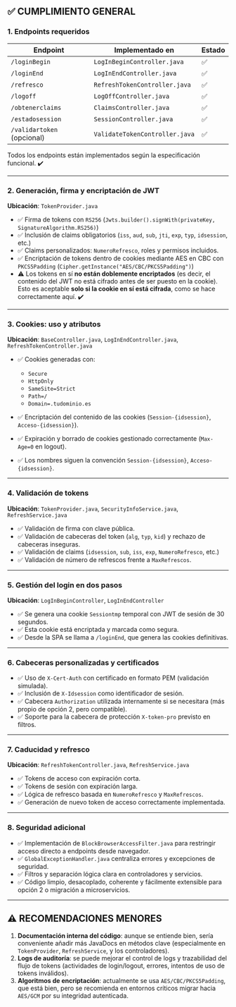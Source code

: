 ## ✅ CUMPLIMIENTO GENERAL

### 1. **Endpoints requeridos**

| Endpoint                   | Implementado en                | Estado |
| -------------------------- | ------------------------------ | ------ |
| `/loginBegin`              | `LogInBeginController.java`    | ✅      |
| `/loginEnd`                | `LogInEndController.java`      | ✅      |
| `/refresco`                | `RefreshTokenController.java`  | ✅      |
| `/logoff`                  | `LogOffController.java`        | ✅      |
| `/obtenerclaims`           | `ClaimsController.java`        | ✅      |
| `/estadosession`           | `SessionController.java`       | ✅      |
| `/validartoken` (opcional) | `ValidateTokenController.java` | ✅      |

Todos los endpoints están implementados según la especificación funcional. ✔️

---

### 2. **Generación, firma y encriptación de JWT**

**Ubicación**: `TokenProvider.java`

* ✅ Firma de tokens con `RS256` (`Jwts.builder().signWith(privateKey, SignatureAlgorithm.RS256)`)
* ✅ Inclusión de claims obligatorios (`iss`, `aud`, `sub`, `jti`, `exp`, `typ`, `idsession`, etc.)
* ✅ Claims personalizados: `NumeroRefresco`, roles y permisos incluidos.
* ✅ Encriptación de tokens dentro de cookies mediante AES en CBC con `PKCS5Padding` (`Cipher.getInstance("AES/CBC/PKCS5Padding")`)
* ⚠️ Los tokens en sí **no están doblemente encriptados** (es decir, el contenido del JWT no está cifrado antes de ser puesto en la cookie). Esto es aceptable **solo si la cookie en sí está cifrada**, como se hace correctamente aquí. ✔️

---

### 3. **Cookies: uso y atributos**

**Ubicación**: `BaseController.java`, `LogInEndController.java`, `RefreshTokenController.java`

* ✅ Cookies generadas con:

    * `Secure`
    * `HttpOnly`
    * `SameSite=Strict`
    * `Path=/`
    * `Domain=.tudominio.es`
* ✅ Encriptación del contenido de las cookies (`Session-{idsession}`, `Acceso-{idsession}`).
* ✅ Expiración y borrado de cookies gestionado correctamente (`Max-Age=0` en logout).
* ✅ Los nombres siguen la convención `Session-{idsession}`, `Acceso-{idsession}`.

---

### 4. **Validación de tokens**

**Ubicación**: `TokenProvider.java`, `SecurityInfoService.java`, `RefreshService.java`

* ✅ Validación de firma con clave pública.
* ✅ Validación de cabeceras del token (`alg`, `typ`, `kid`) y rechazo de cabeceras inseguras.
* ✅ Validación de claims (`idsession`, `sub`, `iss`, `exp`, `NumeroRefresco`, etc.)
* ✅ Validación de número de refrescos frente a `MaxRefrescos`.

---

### 5. **Gestión del login en dos pasos**

**Ubicación**: `LogInBeginController`, `LogInEndController`

* ✅ Se genera una cookie `Sessiontmp` temporal con JWT de sesión de 30 segundos.
* ✅ Esta cookie está encriptada y marcada como segura.
* ✅ Desde la SPA se llama a `/loginEnd`, que genera las cookies definitivas.

---

### 6. **Cabeceras personalizadas y certificados**

* ✅ Uso de `X-Cert-Auth` con certificado en formato PEM (validación simulada).
* ✅ Inclusión de `X-Idsession` como identificador de sesión.
* ✅ Cabecera `Authorization` utilizada internamente si se necesitara (más propio de opción 2, pero compatible).
* ✅ Soporte para la cabecera de protección `X-token-pro` previsto en filtros.

---

### 7. **Caducidad y refresco**

**Ubicación**: `RefreshTokenController.java`, `RefreshService.java`

* ✅ Tokens de acceso con expiración corta.
* ✅ Tokens de sesión con expiración larga.
* ✅ Lógica de refresco basada en `NumeroRefresco` y `MaxRefrescos`.
* ✅ Generación de nuevo token de acceso correctamente implementada.

---

### 8. **Seguridad adicional**

* ✅ Implementación de `BlockBrowserAccessFilter.java` para restringir acceso directo a endpoints desde navegador.
* ✅ `GlobalExceptionHandler.java` centraliza errores y excepciones de seguridad.
* ✅ Filtros y separación lógica clara en controladores y servicios.
* ✅ Código limpio, desacoplado, coherente y fácilmente extensible para opción 2 o migración a microservicios.

---

## ⚠️ RECOMENDACIONES MENORES

1. **Documentación interna del código**: aunque se entiende bien, sería conveniente añadir más JavaDocs en métodos clave (especialmente en `TokenProvider`, `RefreshService`, y los controladores).
2. **Logs de auditoría**: se puede mejorar el control de logs y trazabilidad del flujo de tokens (actividades de login/logout, errores, intentos de uso de tokens inválidos).
3. **Algoritmos de encriptación**: actualmente se usa `AES/CBC/PKCS5Padding`, que está bien, pero se recomienda en entornos críticos migrar hacia `AES/GCM` por su integridad autenticada.